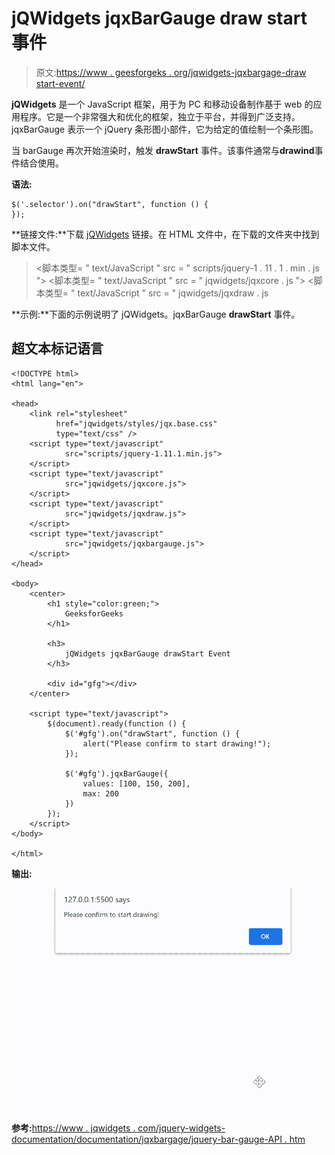 # jQWidgets jqxBarGauge draw start 事件

> 原文:[https://www . geesforgeks . org/jqwidgets-jqxbargage-draw start-event/](https://www.geeksforgeeks.org/jqwidgets-jqxbargauge-drawstart-event/)

**jQWidgets** 是一个 JavaScript 框架，用于为 PC 和移动设备制作基于 web 的应用程序。它是一个非常强大和优化的框架，独立于平台，并得到广泛支持。jqxBarGauge 表示一个 jQuery 条形图小部件，它为给定的值绘制一个条形图。

当 barGauge 再次开始渲染时，触发 **drawStart** 事件。该事件通常与**drawind**事件结合使用。

**语法:**

```
$('.selector').on("drawStart", function () {
});
```

**链接文件:**下载 [jQWidgets](https://www.jqwidgets.com/download/) 链接。在 HTML 文件中，在下载的文件夹中找到脚本文件。

> <link rel="”stylesheet”" href="”jqwidgets/styles/jqx.base.css”" type="”text/css”">
> <脚本类型= " text/JavaScript " src = " scripts/jquery-1 . 11 . 1 . min . js "></脚本类型>
> <脚本类型= " text/JavaScript " src = " jqwidgets/jqxcore . js "></脚本类型>
> <脚本类型= " text/JavaScript " src = " jqwidgets/jqxdraw . js

**示例:**下面的示例说明了 jQWidgets。jqxBarGauge **drawStart** 事件。

## 超文本标记语言

```
<!DOCTYPE html>
<html lang="en">

<head>
    <link rel="stylesheet" 
          href="jqwidgets/styles/jqx.base.css" 
          type="text/css" />
    <script type="text/javascript" 
            src="scripts/jquery-1.11.1.min.js">
    </script>
    <script type="text/javascript" 
            src="jqwidgets/jqxcore.js">
    </script>
    <script type="text/javascript" 
            src="jqwidgets/jqxdraw.js">
    </script>
    <script type="text/javascript" 
            src="jqwidgets/jqxbargauge.js">
    </script>
</head>

<body>
    <center>
        <h1 style="color:green;">
            GeeksforGeeks
        </h1>

        <h3>
            jQWidgets jqxBarGauge drawStart Event
        </h3>

        <div id="gfg"></div>
    </center>

    <script type="text/javascript">
        $(document).ready(function () {
            $('#gfg').on("drawStart", function () {
                alert("Please confirm to start drawing!");
            });

            $('#gfg').jqxBarGauge({
                values: [100, 150, 200],
                max: 200
            })
        });
    </script>
</body>

</html>
```

**输出:**

![](img/d6735c7d6738314667a07b944ee44e79.png)

**参考:**[https://www . jqwidgets . com/jquery-widgets-documentation/documentation/jqxbargage/jquery-bar-gauge-API . htm](https://www.jqwidgets.com/jquery-widgets-documentation/documentation/jqxbargauge/jquery-bar-gauge-api.htm)